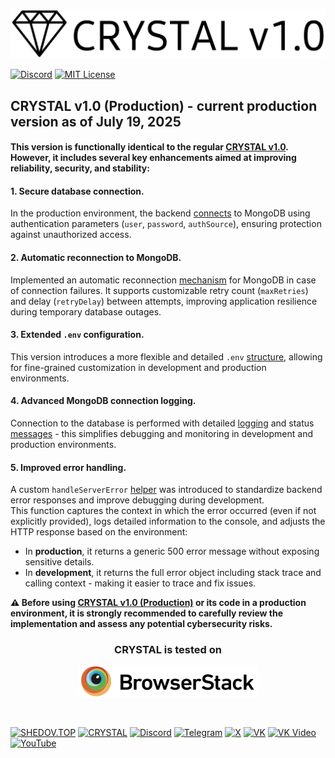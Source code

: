 [<img src="https://raw.githubusercontent.com/CrystalSystems/crystal-v1.0--production/refs/heads/main/assets/crystal-v1.0_logo.png">](https://shedov.top/description-and-capabilities-of-crystal-v1-0/)

[![Discord](https://img.shields.io/discord/1006372235172384849?style=for-the-badge&logo=discord&logoColor=white&labelColor=black&color=%23f3f3f3&label=)](https://discord.gg/ENB7RbxVZE)
[![MIT License](https://img.shields.io/badge/license-MIT-blue.svg?style=for-the-badge&logo=5865F2&logoColor=black&labelColor=black&color=%23f3f3f3)](https://github.com/CrystalSystems/crystal-v1.0--production/blob/main/LICENSE)

## CRYSTAL v1.0 (Production) - current production version as of July 19, 2025

#### This version is functionally identical to the regular [CRYSTAL v1.0](https://github.com/CrystalSystems/crystal-v1.0). However, it includes several key enhancements aimed at improving reliability, security, and stability:

#### 1. Secure database connection.
In the production environment, the backend [connects](https://github.com/CrystalSystems/crystal-v1.0--production/blob/544bfffa9c1b06b081d2be622a9190030ca0444d/backend/src/core/engine/db/connectDB.js#L22) to MongoDB using authentication parameters (`user`, `password`, `authSource`), ensuring protection against unauthorized access.

#### 2. Automatic reconnection to MongoDB.
Implemented an automatic reconnection [mechanism](https://github.com/CrystalSystems/crystal-v1.0--production/blob/4700679e84b8683fd5414d1700df99f7a145879e/backend/src/core/engine/db/connectDB.js#L14) for MongoDB in case of connection failures. It supports customizable retry count (`maxRetries`) and delay (`retryDelay`) between attempts, improving application resilience during temporary database outages.

#### 3. Extended `.env` configuration. 
This version introduces a more flexible and detailed `.env` [structure](https://github.com/CrystalSystems/crystal-v1.0--production/tree/main/backend/src/shared/constants), allowing for fine-grained customization in development and production environments.

#### 4. Advanced MongoDB connection logging.
Connection to the database is performed with detailed [logging](https://github.com/CrystalSystems/crystal-v1.0--production/blob/6b1bdc59fffe20d38d56a00459926a72fe5326bb/backend/src/core/engine/db/connectDB.js#L29) and status [messages](https://github.com/CrystalSystems/crystal-v1.0--production/blob/6b1bdc59fffe20d38d56a00459926a72fe5326bb/backend/src/core/engine/db/connectDB.js#L34) - this simplifies debugging and monitoring in development and production environments.

#### 5. Improved error handling.  
A custom `handleServerError` [helper](https://github.com/CrystalSystems/crystal-v1.0--production/blob/main/backend/src/shared/helpers/handle-server-error/handle-server-error.js) was introduced to standardize backend error responses and improve debugging during development.  
This function captures the context in which the error occurred (even if not explicitly provided), logs detailed information to the console, and adjusts the HTTP response based on the environment:  
- In **production**, it returns a generic 500 error message without exposing sensitive details.  
- In **development**, it returns the full error object including stack trace and calling context - making it easier to trace and fix issues.

**⚠️ Before using [CRYSTAL v1.0 (Production)](https://github.com/CrystalSystems/crystal-v1.0--production) or its code in a production environment, it is strongly recommended to carefully review the implementation and assess any potential cybersecurity risks.**<br/>

<h3 align="center">CRYSTAL is tested on</h3>
<p align="center">
  <a href="https://www.browserstack.com/">
    <img src="https://raw.githubusercontent.com/CrystalSystems/crystal-v1.0--production/eae791ae0fc1fd4ebcdac588ca8a03a06f13abe3/assets/browserstack_logo.svg" width="290" />
  </a>
</p>
<br>

[![SHEDOV.TOP](https://img.shields.io/badge/SHEDOV.TOP-black?style=for-the-badge)](https://shedov.top/) 
[![CRYSTAL](https://img.shields.io/badge/CRYSTAL-black?style=for-the-badge)](https://crysty.ru/AndrewShedov)
[![Discord](https://img.shields.io/badge/Discord-black?style=for-the-badge&logo=discord&color=black&logoColor=white)](https://discord.gg/ENB7RbxVZE)
[![Telegram](https://img.shields.io/badge/Telegram-black?style=for-the-badge&logo=telegram&color=black&logoColor=white)](https://t.me/ShedovChannel)
[![X](https://img.shields.io/badge/%20-black?style=for-the-badge&logo=x&logoColor=white)](https://x.com/AndrewShedov)
[![VK](https://img.shields.io/badge/VK-black?style=for-the-badge&logo=vk)](https://vk.com/shedovchannel)
[![VK Video](https://img.shields.io/badge/VK%20Video-black?style=for-the-badge&logo=vk)](https://vkvideo.ru/@shedovchannel)
[![YouTube](https://img.shields.io/badge/YouTube-black?style=for-the-badge&logo=youtube)](https://www.youtube.com/@AndrewShedov)

